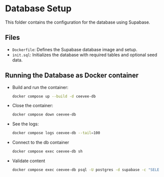 # Database Setup

This folder contains the configuration for the database using Supabase.

## Files
- `Dockerfile`: Defines the Supabase database image and setup.
- `init.sql`: Initializes the database with required tables and optional seed data.

## Running the Database as Docker container
- Build and run the container:
   ```bash
   docker compose up --build -d ceevee-db

- Close the container:
   ```bash
   docker compose down ceevee-db

- See the logs:
    ```bash
    docker compose logs ceevee-db --tail=100

- Connect to the db container
    ```bash
   docker compose exec ceevee-db sh

- Validate content
    ```bash
    docker compose exec ceevee-db psql -U postgres -d supabase -c "SELECT * FROM users;" 
